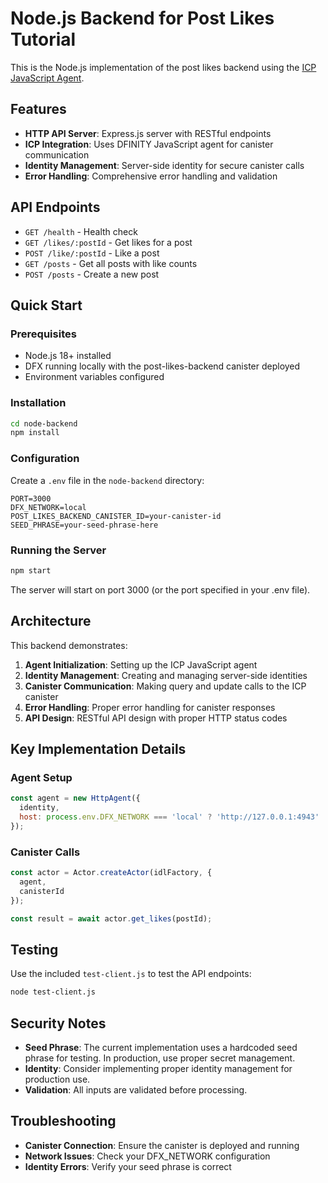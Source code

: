 # Node.js Backend for Post Likes Tutorial

This is the Node.js implementation of the post likes backend using the [ICP JavaScript Agent](https://internetcomputer.org/docs/building-apps/interact-with-canisters/agents/javascript-agent).

## Features

- **HTTP API Server**: Express.js server with RESTful endpoints
- **ICP Integration**: Uses DFINITY JavaScript agent for canister communication
- **Identity Management**: Server-side identity for secure canister calls
- **Error Handling**: Comprehensive error handling and validation

## API Endpoints

- `GET /health` - Health check
- `GET /likes/:postId` - Get likes for a post
- `POST /like/:postId` - Like a post
- `GET /posts` - Get all posts with like counts
- `POST /posts` - Create a new post

## Quick Start

### Prerequisites

- Node.js 18+ installed
- DFX running locally with the post-likes-backend canister deployed
- Environment variables configured

### Installation

```bash
cd node-backend
npm install
```

### Configuration

Create a `.env` file in the `node-backend` directory:

```env
PORT=3000
DFX_NETWORK=local
POST_LIKES_BACKEND_CANISTER_ID=your-canister-id
SEED_PHRASE=your-seed-phrase-here
```

### Running the Server

```bash
npm start
```

The server will start on port 3000 (or the port specified in your .env file).

## Architecture

This backend demonstrates:

1. **Agent Initialization**: Setting up the ICP JavaScript agent
2. **Identity Management**: Creating and managing server-side identities
3. **Canister Communication**: Making query and update calls to the ICP canister
4. **Error Handling**: Proper error handling for canister responses
5. **API Design**: RESTful API design with proper HTTP status codes

## Key Implementation Details

### Agent Setup

```javascript
const agent = new HttpAgent({
  identity,
  host: process.env.DFX_NETWORK === 'local' ? 'http://127.0.0.1:4943' : 'https://ic0.app'
});
```

### Canister Calls

```javascript
const actor = Actor.createActor(idlFactory, {
  agent,
  canisterId
});

const result = await actor.get_likes(postId);
```

## Testing

Use the included `test-client.js` to test the API endpoints:

```bash
node test-client.js
```

## Security Notes

- **Seed Phrase**: The current implementation uses a hardcoded seed phrase for testing. In production, use proper secret management.
- **Identity**: Consider implementing proper identity management for production use.
- **Validation**: All inputs are validated before processing.

## Troubleshooting

- **Canister Connection**: Ensure the canister is deployed and running
- **Network Issues**: Check your DFX_NETWORK configuration
- **Identity Errors**: Verify your seed phrase is correct
